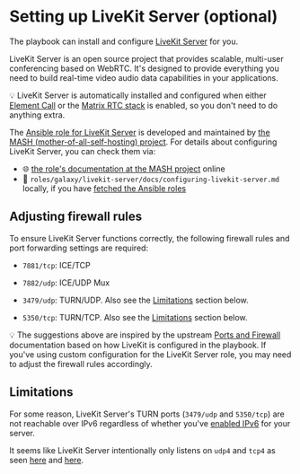<!--
SPDX-FileCopyrightText: 2024 wjbeckett
SPDX-FileCopyrightText: 2024 - 2025 Slavi Pantaleev

SPDX-License-Identifier: AGPL-3.0-or-later
-->

# Setting up LiveKit Server (optional)

The playbook can install and configure [LiveKit Server](https://github.com/livekit/livekit) for you.

LiveKit Server is an open source project that provides scalable, multi-user conferencing based on WebRTC. It's designed to provide everything you need to build real-time video audio data capabilities in your applications.

💡 LiveKit Server is automatically installed and configured when either [Element Call](configuring-playbook-element-call.md) or the [Matrix RTC stack](configuring-playbook-matrix-rtc.md) is enabled, so you don't need to do anything extra.

The [Ansible role for LiveKit Server](https://github.com/mother-of-all-self-hosting/ansible-role-livekit-server) is developed and maintained by [the MASH (mother-of-all-self-hosting) project](https://github.com/mother-of-all-self-hosting). For details about configuring LiveKit Server, you can check them via:
- 🌐 [the role's documentation at the MASH project](https://github.com/mother-of-all-self-hosting/ansible-role-livekit-server/blob/main/docs/configuring-livekit-server.md) online
- 📁 `roles/galaxy/livekit-server/docs/configuring-livekit-server.md` locally, if you have [fetched the Ansible roles](installing.md#update-ansible-roles)

## Adjusting firewall rules

To ensure LiveKit Server functions correctly, the following firewall rules and port forwarding settings are required:

- `7881/tcp`: ICE/TCP

- `7882/udp`: ICE/UDP Mux

- `3479/udp`: TURN/UDP. Also see the [Limitations](#limitations) section below.

- `5350/tcp`: TURN/TCP. Also see the [Limitations](#limitations) section below.

💡 The suggestions above are inspired by the upstream [Ports and Firewall](https://docs.livekit.io/home/self-hosting/ports-firewall/) documentation based on how LiveKit is configured in the playbook. If you've using custom configuration for the LiveKit Server role, you may need to adjust the firewall rules accordingly.

## Limitations

For some reason, LiveKit Server's TURN ports (`3479/udp` and `5350/tcp`) are not reachable over IPv6 regardless of whether you've [enabled IPv6](./configuring-ipv6.md) for your server.

It seems like LiveKit Server intentionally only listens on `udp4` and `tcp4` as seen [here](https://github.com/livekit/livekit/blob/154b4d26b769c68a03c096124094b97bf61a996f/pkg/service/turn.go#L128) and [here](https://github.com/livekit/livekit/blob/154b4d26b769c68a03c096124094b97bf61a996f/pkg/service/turn.go#L92).